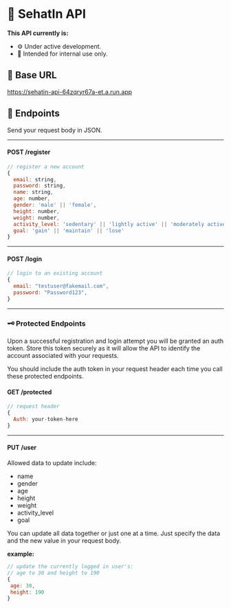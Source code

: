 # 📄 SehatIn API
**This API currently is:**
- ⚙️ Under active development.
- 🪪 Intended for internal use only.

## 🔗 Base URL
https://sehatin-api-64zqryr67a-et.a.run.app

## 🎯 Endpoints
Send your request body in JSON.

---
#### POST /register
```javascript
// register a new account
{
  email: string,
  password: string,
  name: string,
  age: number,
  gender: 'male' || 'female',
  height: number,
  weight: number,
  activity_level: 'sedentary' || 'lightly active' || 'moderately active' || 'very active' || 'extra active',
  goal: 'gain' || 'maintain' || 'lose'
}
```
---
#### POST /login
```javascript
// login to an existing account
{
  email: "testuser@fakemail.com",
  password: "Password123",
}
```
---
### 🗝️ Protected Endpoints
Upon a successful registration and login attempt you will be granted an auth token. Store this token securely as it will allow the API to identify the account associated with your requests.

You should include the auth token in your request header each time you call these protected endpoints.

#### GET /protected
```javascript
// request header
{
  Auth: your-token-here
}
```
---
#### PUT /user
Allowed data to update include:
- name
- gender
- age
- height
- weight
- activity_level
- goal

You can update all data together or just one at a time. Just specify the data and the new value in your request body.

**example:**
```javascript
// update the currently logged in user's:
// age to 30 and height to 190
{
 age: 30,
 height: 190
}
```